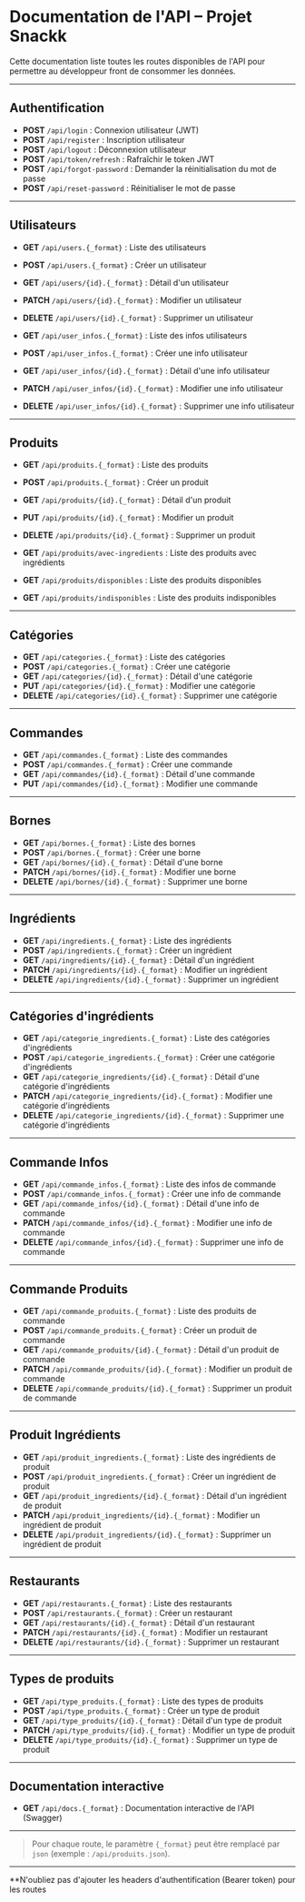 # Documentation de l'API – Projet Snackk

Cette documentation liste toutes les routes disponibles de l'API pour permettre au développeur front de consommer les données.

---

## Authentification

-   **POST** `/api/login` : Connexion utilisateur (JWT)
-   **POST** `/api/register` : Inscription utilisateur
-   **POST** `/api/logout` : Déconnexion utilisateur
-   **POST** `/api/token/refresh` : Rafraîchir le token JWT
-   **POST** `/api/forgot-password` : Demander la réinitialisation du mot de passe
-   **POST** `/api/reset-password` : Réinitialiser le mot de passe

---

## Utilisateurs

-   **GET** `/api/users.{_format}` : Liste des utilisateurs
-   **POST** `/api/users.{_format}` : Créer un utilisateur
-   **GET** `/api/users/{id}.{_format}` : Détail d'un utilisateur
-   **PATCH** `/api/users/{id}.{_format}` : Modifier un utilisateur
-   **DELETE** `/api/users/{id}.{_format}` : Supprimer un utilisateur

-   **GET** `/api/user_infos.{_format}` : Liste des infos utilisateurs
-   **POST** `/api/user_infos.{_format}` : Créer une info utilisateur
-   **GET** `/api/user_infos/{id}.{_format}` : Détail d'une info utilisateur
-   **PATCH** `/api/user_infos/{id}.{_format}` : Modifier une info utilisateur
-   **DELETE** `/api/user_infos/{id}.{_format}` : Supprimer une info utilisateur

---

## Produits

-   **GET** `/api/produits.{_format}` : Liste des produits
-   **POST** `/api/produits.{_format}` : Créer un produit
-   **GET** `/api/produits/{id}.{_format}` : Détail d'un produit
-   **PUT** `/api/produits/{id}.{_format}` : Modifier un produit
-   **DELETE** `/api/produits/{id}.{_format}` : Supprimer un produit

-   **GET** `/api/produits/avec-ingredients` : Liste des produits avec ingrédients
-   **GET** `/api/produits/disponibles` : Liste des produits disponibles
-   **GET** `/api/produits/indisponibles` : Liste des produits indisponibles

---

## Catégories

-   **GET** `/api/categories.{_format}` : Liste des catégories
-   **POST** `/api/categories.{_format}` : Créer une catégorie
-   **GET** `/api/categories/{id}.{_format}` : Détail d'une catégorie
-   **PUT** `/api/categories/{id}.{_format}` : Modifier une catégorie
-   **DELETE** `/api/categories/{id}.{_format}` : Supprimer une catégorie

---

## Commandes

-   **GET** `/api/commandes.{_format}` : Liste des commandes
-   **POST** `/api/commandes.{_format}` : Créer une commande
-   **GET** `/api/commandes/{id}.{_format}` : Détail d'une commande
-   **PUT** `/api/commandes/{id}.{_format}` : Modifier une commande

---

## Bornes

-   **GET** `/api/bornes.{_format}` : Liste des bornes
-   **POST** `/api/bornes.{_format}` : Créer une borne
-   **GET** `/api/bornes/{id}.{_format}` : Détail d'une borne
-   **PATCH** `/api/bornes/{id}.{_format}` : Modifier une borne
-   **DELETE** `/api/bornes/{id}.{_format}` : Supprimer une borne

---

## Ingrédients

-   **GET** `/api/ingredients.{_format}` : Liste des ingrédients
-   **POST** `/api/ingredients.{_format}` : Créer un ingrédient
-   **GET** `/api/ingredients/{id}.{_format}` : Détail d'un ingrédient
-   **PATCH** `/api/ingredients/{id}.{_format}` : Modifier un ingrédient
-   **DELETE** `/api/ingredients/{id}.{_format}` : Supprimer un ingrédient

---

## Catégories d'ingrédients

-   **GET** `/api/categorie_ingredients.{_format}` : Liste des catégories d'ingrédients
-   **POST** `/api/categorie_ingredients.{_format}` : Créer une catégorie d'ingrédients
-   **GET** `/api/categorie_ingredients/{id}.{_format}` : Détail d'une catégorie d'ingrédients
-   **PATCH** `/api/categorie_ingredients/{id}.{_format}` : Modifier une catégorie d'ingrédients
-   **DELETE** `/api/categorie_ingredients/{id}.{_format}` : Supprimer une catégorie d'ingrédients

---

## Commande Infos

-   **GET** `/api/commande_infos.{_format}` : Liste des infos de commande
-   **POST** `/api/commande_infos.{_format}` : Créer une info de commande
-   **GET** `/api/commande_infos/{id}.{_format}` : Détail d'une info de commande
-   **PATCH** `/api/commande_infos/{id}.{_format}` : Modifier une info de commande
-   **DELETE** `/api/commande_infos/{id}.{_format}` : Supprimer une info de commande

---

## Commande Produits

-   **GET** `/api/commande_produits.{_format}` : Liste des produits de commande
-   **POST** `/api/commande_produits.{_format}` : Créer un produit de commande
-   **GET** `/api/commande_produits/{id}.{_format}` : Détail d'un produit de commande
-   **PATCH** `/api/commande_produits/{id}.{_format}` : Modifier un produit de commande
-   **DELETE** `/api/commande_produits/{id}.{_format}` : Supprimer un produit de commande

---

## Produit Ingrédients

-   **GET** `/api/produit_ingredients.{_format}` : Liste des ingrédients de produit
-   **POST** `/api/produit_ingredients.{_format}` : Créer un ingrédient de produit
-   **GET** `/api/produit_ingredients/{id}.{_format}` : Détail d'un ingrédient de produit
-   **PATCH** `/api/produit_ingredients/{id}.{_format}` : Modifier un ingrédient de produit
-   **DELETE** `/api/produit_ingredients/{id}.{_format}` : Supprimer un ingrédient de produit

---

## Restaurants

-   **GET** `/api/restaurants.{_format}` : Liste des restaurants
-   **POST** `/api/restaurants.{_format}` : Créer un restaurant
-   **GET** `/api/restaurants/{id}.{_format}` : Détail d'un restaurant
-   **PATCH** `/api/restaurants/{id}.{_format}` : Modifier un restaurant
-   **DELETE** `/api/restaurants/{id}.{_format}` : Supprimer un restaurant

---

## Types de produits

-   **GET** `/api/type_produits.{_format}` : Liste des types de produits
-   **POST** `/api/type_produits.{_format}` : Créer un type de produit
-   **GET** `/api/type_produits/{id}.{_format}` : Détail d'un type de produit
-   **PATCH** `/api/type_produits/{id}.{_format}` : Modifier un type de produit
-   **DELETE** `/api/type_produits/{id}.{_format}` : Supprimer un type de produit

---

## Documentation interactive

-   **GET** `/api/docs.{_format}` : Documentation interactive de l'API (Swagger)

---

> Pour chaque route, le paramètre `{_format}` peut être remplacé par `json` (exemple : `/api/produits.json`).

---

\*\*N'oubliez pas d'ajouter les headers d'authentification (Bearer token) pour les routes
